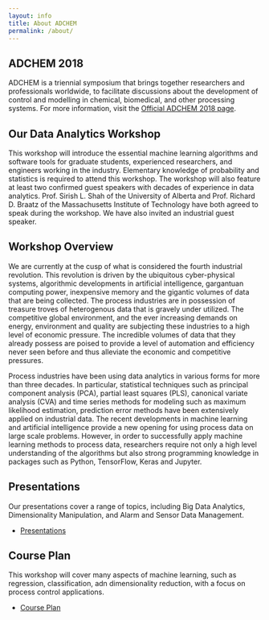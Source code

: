 ```yaml
---
layout: info
title: About ADCHEM
permalink: /about/
---
```


## ADCHEM 2018
ADCHEM is a triennial symposium that brings together researchers and professionals worldwide, to facilitate discussions about the development of control and modelling in chemical, biomedical, and other processing systems. For more information, visit the <a href="http://www.adchem2018.org/">Official ADCHEM 2018 page</a>. 

## Our Data Analytics Workshop
This workshop will introduce the essential machine learning algorithms and software tools for graduate students, experienced researchers, and engineers working in the industry. Elementary knowledge of probability and statistics is required to attend this workshop. The workshop will also feature at least two confirmed guest speakers with decades of experience in data analytics. Prof. Sirish L. Shah of the University of Alberta and Prof. Richard D. Braatz of the Massachusetts Institute of Technology have both agreed to speak during the workshop. We have also invited an industrial guest speaker. 

## Workshop Overview
We are currently at the cusp of what is considered the fourth industrial revolution. This revolution is driven by the ubiquitous cyber-physical systems, algorithmic developments in artificial intelligence, gargantuan computing power, inexpensive memory and the gigantic volumes of data that are being collected. The process industries are in possession of treasure troves of heterogenous data that is gravely under utilized. The competitive global environment, and the ever increasing demands on energy, environment and quality are subjecting these industries to a high level of economic pressure. The incredible volumes of data that they already possess are poised to provide a level of automation and efficiency never seen before and thus alleviate the economic and competitive pressures.

Process industries have been using data analytics in various forms for more than three decades. In particular, statistical techniques such as principal component analysis (PCA), partial least squares (PLS), canonical variate analysis (CVA) and time series methods for modeling such as maximum likelihood estimation, prediction error methods have been extensively applied on industrial data. The recent developments in machine learning and artificial intelligence provide a new opening for using process data on large scale problems. However, in order to successfully apply machine learning methods to process data, researchers require not only a high level understanding of the algorithms but also strong programming knowledge in packages such as Python, TensorFlow, Keras and Jupyter.

## Presentations
Our presentations cover a range of topics, including Big Data Analytics, Dimensionality Manipulation, and Alarm and Sensor Data Management. 

<ul class="actions">
	<li><a href="/presentations/" class="button medium wide">Presentations</a></li>
</ul>

## Course Plan
This workshop will cover many aspects of machine learning, such as regression, classification, adn dimensionality reduction, with a focus on process control applications. 

<ul class="actions">
	<li><a href="/courseplan/" class="button medium wide">Course Plan</a></li>
</ul>

